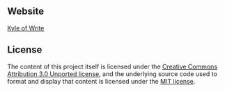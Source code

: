 ## Website

[Kyle of Write](https://karttrak.github.io/personalblog/)

## License

The content of this project itself is licensed under the [Creative Commons Attribution 3.0 Unported license](https://creativecommons.org/licenses/by/3.0/), and the underlying source code used to format and display that content is licensed under the [MIT license](https://github.com/karttrak/personalblog/blob/master/LICENSE).
